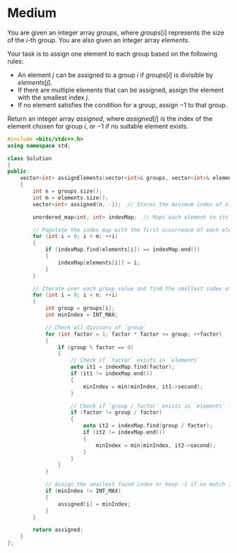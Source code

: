 # Medium

You are given an integer array $groups$, where $groups[i]$ represents the size of the $i$-th group. You are also given an integer array $elements$.

Your task is to assign one element to each group based on the following rules:

- An element $j$ can be assigned to a group $i$ if $groups[i]$ is divisible by $elements[j]$.
- If there are multiple elements that can be assigned, assign the element with the smallest index $j$.
- If no element satisfies the condition for a group, assign $-1$ to that group.

Return an integer array $assigned$, where $assigned[i]$ is the index of the element chosen for group $i$, or $-1$ if no suitable element exists.

```cpp
#include <bits/stdc++.h>
using namespace std;

class Solution 
{
public:
    vector<int> assignElements(vector<int>& groups, vector<int>& elements) 
    {
        int n = groups.size();
        int m = elements.size();
        vector<int> assigned(n, -1);  // Stores the minimum index of elements for each group, initialized to -1.

        unordered_map<int, int> indexMap;  // Maps each element to its first occurrence index.

        // Populate the index map with the first occurrence of each element.
        for (int i = 0; i < m; ++i) 
        {
            if (indexMap.find(elements[i]) == indexMap.end()) 
            {
                indexMap[elements[i]] = i;
            }
        }

        // Iterate over each group value and find the smallest index of its factors in `elements`.
        for (int i = 0; i < n; ++i) 
        {
            int group = groups[i];
            int minIndex = INT_MAX;

            // Check all divisors of `group`
            for (int factor = 1; factor * factor <= group; ++factor) 
            {
                if (group % factor == 0) 
                {
                    // Check if `factor` exists in `elements`
                    auto it1 = indexMap.find(factor);
                    if (it1 != indexMap.end()) 
                    {
                        minIndex = min(minIndex, it1->second);
                    }

                    // Check if `group / factor` exists in `elements` (avoid duplicate check when factor == group / factor)
                    if (factor != group / factor) 
                    {
                        auto it2 = indexMap.find(group / factor);
                        if (it2 != indexMap.end()) 
                        {
                            minIndex = min(minIndex, it2->second);
                        }
                    }
                }
            }

            // Assign the smallest found index or keep -1 if no match is found.
            if (minIndex != INT_MAX) 
            {
                assigned[i] = minIndex;
            }
        }

        return assigned;
    }
};
```
